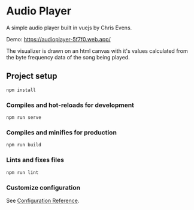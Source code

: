 # Audio Player

A simple audio player built in vuejs by Chris Evens.

Demo:
https://audioplayer-5f7f0.web.app/

The visualizer is drawn on an html canvas with it's
values calculated from the byte frequency data of the
song being played.

## Project setup
```
npm install
```

### Compiles and hot-reloads for development
```
npm run serve
```

### Compiles and minifies for production
```
npm run build
```

### Lints and fixes files
```
npm run lint
```

### Customize configuration
See [Configuration Reference](https://cli.vuejs.org/config/).

